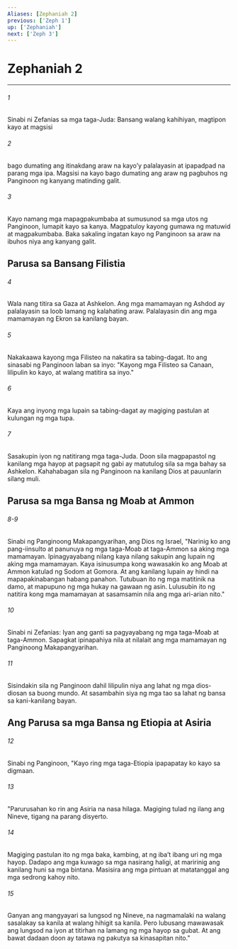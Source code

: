 ```yaml
---
Aliases: [Zephaniah 2]
previous: ['Zeph 1']
up: ['Zephaniah']
next: ['Zeph 3']
---
```

# Zephaniah 2

***

###### 1
Sinabi ni Zefanias sa mga taga-Juda: Bansang walang kahihiyan, magtipon kayo at magsisi 

###### 2
bago dumating ang itinakdang araw na kayoʼy palalayasin at ipapadpad na parang mga ipa. Magsisi na kayo bago dumating ang araw ng pagbuhos ng Panginoon ng kanyang matinding galit. 

###### 3
Kayo namang mga mapagpakumbaba at sumusunod sa mga utos ng Panginoon, lumapit kayo sa kanya. Magpatuloy kayong gumawa ng matuwid at magpakumbaba. Baka sakaling ingatan kayo ng Panginoon sa araw na ibuhos niya ang kanyang galit.

## Parusa sa Bansang Filistia 

###### 4
Wala nang titira sa Gaza at Ashkelon. Ang mga mamamayan ng Ashdod ay palalayasin sa loob lamang ng kalahating araw. Palalayasin din ang mga mamamayan ng Ekron sa kanilang bayan. 

###### 5
Nakakaawa kayong mga Filisteo na nakatira sa tabing-dagat. Ito ang sinasabi ng Panginoon laban sa inyo: "Kayong mga Filisteo sa Canaan, lilipulin ko kayo, at walang matitira sa inyo." 

###### 6
Kaya ang inyong mga lupain sa tabing-dagat ay magiging pastulan at kulungan ng mga tupa. 

###### 7
Sasakupin iyon ng natitirang mga taga-Juda. Doon sila magpapastol ng kanilang mga hayop at pagsapit ng gabi ay matutulog sila sa mga bahay sa Ashkelon. Kahahabagan sila ng Panginoon na kanilang Dios at pauunlarin silang muli.

## Parusa sa mga Bansa ng Moab at Ammon

###### 8-9
Sinabi ng Panginoong Makapangyarihan, ang Dios ng Israel, "Narinig ko ang pang-iinsulto at panunuya ng mga taga-Moab at taga-Ammon sa aking mga mamamayan. Ipinagyayabang nilang kaya nilang sakupin ang lupain ng aking mga mamamayan. Kaya isinusumpa kong wawasakin ko ang Moab at Ammon katulad ng Sodom at Gomora. At ang kanilang lupain ay hindi na mapapakinabangan habang panahon. Tutubuan ito ng mga matitinik na damo, at mapupuno ng mga hukay na gawaan ng asin. Lulusubin ito ng natitira kong mga mamamayan at sasamsamin nila ang mga ari-arian nito." 

###### 10
Sinabi ni Zefanias: Iyan ang ganti sa pagyayabang ng mga taga-Moab at taga-Ammon. Sapagkat ipinapahiya nila at nilalait ang mga mamamayan ng Panginoong Makapangyarihan. 

###### 11
Sisindakin sila ng Panginoon dahil lilipulin niya ang lahat ng mga dios-diosan sa buong mundo. At sasambahin siya ng mga tao sa lahat ng bansa sa kani-kanilang bayan.

## Ang Parusa sa mga Bansa ng Etiopia at Asiria 

###### 12
Sinabi ng Panginoon, "Kayo ring mga taga-Etiopia ipapapatay ko kayo sa digmaan. 

###### 13
"Parurusahan ko rin ang Asiria na nasa hilaga. Magiging tulad ng ilang ang Nineve, tigang na parang disyerto. 

###### 14
Magiging pastulan ito ng mga baka, kambing, at ng ibaʼt ibang uri ng mga hayop. Dadapo ang mga kuwago sa mga nasirang haligi, at maririnig ang kanilang huni sa mga bintana. Masisira ang mga pintuan at matatanggal ang mga sedrong kahoy nito. 

###### 15
Ganyan ang mangyayari sa lungsod ng Nineve, na nagmamalaki na walang sasalakay sa kanila at walang hihigit sa kanila. Pero lubusang mawawasak ang lungsod na iyon at titirhan na lamang ng mga hayop sa gubat. At ang bawat dadaan doon ay tatawa ng pakutya sa kinasapitan nito."
